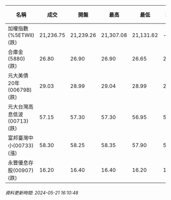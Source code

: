 | 名稱 | 成交 | 開盤 | 最高 | 最低 | 均價 | 成交金額(億) | 昨收 | 漲跌幅 | 漲跌 | 總量 | 昨量 | 振幅 |
| -------- | -------- | -------- | -------- |-------- | -------- | -------- |-------- |-------- |-------- | -------- | -------- |-------- |
|加權指數(%5ETWII) (跌)|21,236.75|21,239.26|21,307.08|21,131.62|-|3,737.82|21,271.63|0.16%|34.88|8,299,256|0|0.82%|
|合庫金(5880) (跌)|26.80|26.90|26.90|26.65|26.77|3.44|26.90|0.37%|0.10|12,843|13,438|0.93%|
|元大美債20年(00679B) (跌)|29.03|28.99|29.04|28.99|29.01|10.90|29.08|0.17%|0.05|37,573|52,707|0.17%|
|元大台灣高息低波(00713) (跌)|57.15|57.30|57.30|56.95|57.15|3.63|57.20|0.09%|0.05|6,345|9,464|0.61%|
|富邦臺灣中小(00733) (漲)|58.30|58.25|58.35|57.90|58.16|0.758|58.25|0.09%|0.05|1,303|3,347|0.77%|
|永豐優息存股(00907) (跌)|16.20|16.40|16.40|16.20|16.25|0.274|16.41|1.28%|0.21|1,684|3,144|1.22%|
###### 資料更新時間: 2024-05-21 16:10:48
